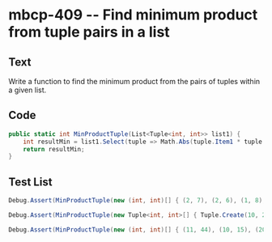 # mbcp-409 -- Find minimum product from tuple pairs in a list

## Text

Write a function to find the minimum product from the pairs of tuples within a given list.

## Code

```csharp
public static int MinProductTuple(List<Tuple<int, int>> list1) {
    int resultMin = list1.Select(tuple => Math.Abs(tuple.Item1 * tuple.Item2)).Min();
    return resultMin;
}
```

## Test List

```csharp
Debug.Assert(MinProductTuple(new (int, int)[] { (2, 7), (2, 6), (1, 8), (4, 9) }) == 8);
```

```csharp
Debug.Assert(MinProductTuple(new Tuple<int, int>[] { Tuple.Create(10, 20), Tuple.Create(15, 2), Tuple.Create(5, 10) }) == 30);
```

```csharp
Debug.Assert(MinProductTuple(new (int, int)[] { (11, 44), (10, 15), (20, 5), (12, 9) }) == 100);
```

